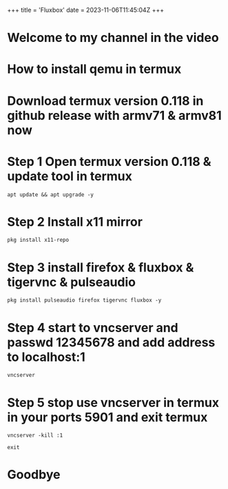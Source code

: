 +++
title = 'Fluxbox'
date = 2023-11-06T11:45:04Z
+++

# Welcome to my channel in the video
# How to install qemu in termux
# Download termux version 0.118 in github release with armv71 & armv81 now

# Step 1 Open termux version 0.118 & update tool in termux
```
apt update && apt upgrade -y

```
# Step 2 Install x11 mirror
```
pkg install x11-repo

```
# Step 3 install firefox & fluxbox & tigervnc & pulseaudio
```
pkg install pulseaudio firefox tigervnc fluxbox -y

```

# Step 4 start to vncserver and passwd 12345678 and add address to localhost:1
```
vncserver

```
# Step 5 stop use vncserver in termux in your ports 5901 and exit termux
```
vncserver -kill :1

exit

```
# Goodbye

